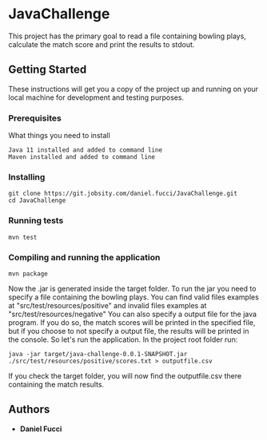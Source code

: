 # JavaChallenge

This project has the primary goal to read a file containing bowling plays, calculate the match score and print the results to stdout.

## Getting Started

These instructions will get you a copy of the project up and running on your local machine for development and testing purposes. 

### Prerequisites

What things you need to install

```
Java 11 installed and added to command line
Maven installed and added to command line
```

### Installing


```
git clone https://git.jobsity.com/daniel.fucci/JavaChallenge.git
cd JavaChallenge
``` 

### Running tests

```
mvn test
``` 

### Compiling and running the application

```
mvn package
``` 

Now the .jar is generated inside the target folder.
To run the jar you need to specify a file containing the bowling plays. You can find valid files examples at "src/test/resources/positive" and invalid files examples at "src/test/resources/negative"
You can also specify a output file for the java program. If you do so, the match scores will be printed in the specified file, but if you choose to not specify a output file, the results will be printed in the console.
So let's run the application. In the project root folder run: 

```
java -jar target/java-challenge-0.0.1-SNAPSHOT.jar ./src/test/resources/positive/scores.txt > outputfile.csv
``` 
If you check the target folder, you will now find the outputfile.csv there containing the match results.

## Authors

* **Daniel Fucci**
